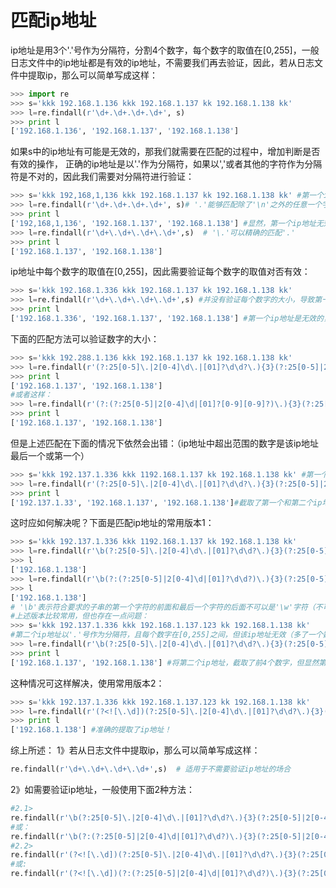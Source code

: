 # 匹配ip地址

ip地址是用3个'.'号作为分隔符，分割4个数字，每个数字的取值在[0,255]，一般日志文件中的ip地址都是有效的ip地址，不需要我们再去验证，因此，若从日志文件中提取ip，那么可以简单写成这样：

```python
>>> import re
>>> s='kkk 192.168.1.136 kkk 192.168.1.137 kk 192.168.1.138 kk'
>>> l=re.findall(r'\d+.\d+.\d+.\d+', s)
>>> print l
['192.168.1.136', '192.168.1.137', '192.168.1.138']
```


如果s中的ip地址有可能是无效的，那我们就需要在匹配的过程中，增加判断是否有效的操作，
正确的ip地址是以'.'作为分隔符，如果以','或者其他的字符作为分隔符是不对的，因此我们需要对分隔符进行验证：

```python
>>> s='kkk 192,168,1,136 kkk 192.168.1.137 kk 192.168.1.138 kk' #第一个ip地址以','作为分隔符，这是无效的ip地址
>>> l=re.findall(r'\d+.\d+.\d+.\d+', s)# '.'能够匹配除了'\n'之外的任意一个字符（因此'.'可以匹配上','）
>>> print l
['192,168,1,136', '192.168.1.137', '192.168.1.138'] #显然，第一个ip地址无效
>>> l=re.findall(r'\d+\.\d+\.\d+\.\d+',s)  # '\.'可以精确的匹配'.'
>>> print l
['192.168.1.137', '192.168.1.138']
```



ip地址中每个数字的取值在[0,255]，因此需要验证每个数字的取值对否有效：

```python
>>> s='kkk 192.168.1.336 kkk 192.168.1.137 kk 192.168.1.138 kk'
>>> l=re.findall(r'\d+\.\d+\.\d+\.\d+',s) #并没有验证每个数字的大小，导致第一个错误的ip地址也匹配上了
>>> print l
['192.168.1.336', '192.168.1.137', '192.168.1.138'] #第一个ip地址是无效的，但错误的匹配上了
```



下面的匹配方法可以验证数字的大小：

```python
>>> s='kkk 192.288.1.136 kkk 192.168.1.137 kk 192.168.1.138 kk'
>>> l=re.findall(r'(?:25[0-5]\.|2[0-4]\d\.|[01]?\d\d?\.){3}(?:25[0-5]|2[0-4]\d|[01]?\d\d?)',s)
>>> print l
['192.168.1.137', '192.168.1.138']
#或者这样：
>>> l=re.findall(r'(?:(?:25[0-5]|2[0-4]\d|[01]?[0-9][0-9]?)\.){3}(?:25[0-5]|2[0-4]\d|[01]?\d\d?)',s)
>>> print l
['192.168.1.137', '192.168.1.138']
```

但是上述匹配在下面的情况下依然会出错：（ip地址中超出范围的数字是该ip地址最后一个或第一个）

```python
>>> s='kkk 192.137.1.336 kkk 1192.168.1.137 kk 192.168.1.138 kk' #第一个和第二个ip地址都无效，不应该匹配出来
>>> l=re.findall(r'(?:25[0-5]\.|2[0-4]\d\.|[01]?\d\d?\.){3}(?:25[0-5]|2[0-4]\d|[01]?\d\d?)',s)
>>> print l
['192.137.1.33', '192.168.1.137', '192.168.1.138']#截取了第一个和第二个ip地址的一部分
```



这时应如何解决呢？下面是匹配ip地址的常用版本1：

```python
>>> s='kkk 192.137.1.336 kkk 1192.168.1.137 kk 192.168.1.138 kk'
>>> l=re.findall(r'\b(?:25[0-5]\.|2[0-4]\d\.|[01]?\d\d?\.){3}(?:25[0-5]|2[0-4]\d|[01]?\d\d?)\b',s)
>>> l
['192.168.1.138']
>>> l=re.findall(r'\b(?:(?:25[0-5]|2[0-4]\d|[01]?\d\d?)\.){3}(?:25[0-5]|2[0-4]\d|[01]?\d\d?)\b',s)
>>> l
['192.168.1.138']
# '\b'表示符合要求的子串的第一个字符的前面和最后一个字符的后面不可以是'\w'字符（不可以是大小字母，数字，下划线）
#上述版本比较常用，但也存在一点问题：
>>> s='kkk 192.137.1.336 kkk 192.168.1.137.123 kk 192.168.1.138 kk'  
#第二个ip地址以'.'号作为分隔符，且每个数字在[0,255]之间，但该ip地址无效（多了一个数字）！！
>>> l=re.findall(r'\b(?:25[0-5]\.|2[0-4]\d\.|[01]?\d\d?\.){3}(?:25[0-5]|2[0-4]\d|[01]?\d\d?)\b',s)
>>> print l
['192.168.1.137', '192.168.1.138'] #将第二个ip地址，截取了前4个数字，但显然第二个ip地址本应是无效的！！
```


这种情况可这样解决，使用常用版本2：

```python
>>> s='kkk 192.137.1.336 kkk 192.168.1.137.123 kk 192.168.1.138 kk'
>>> l=re.findall(r'(?<![\.\d])(?:25[0-5]\.|2[0-4]\d\.|[01]?\d\d?\.){3}(?:25[0-5]|2[0-4]\d|[01]?\d\d?)(?![\.\d])',s)
>>> print l
['192.168.1.138'] #准确的提取了ip地址！
```

综上所述：
1》若从日志文件中提取ip，那么可以简单写成这样：

```python
re.findall(r'\d+\.\d+\.\d+\.\d+',s)  # 适用于不需要验证ip地址的场合
```

2》如需要验证ip地址，一般使用下面2种方法：

```python
#2.1>
re.findall(r'\b(?:25[0-5]\.|2[0-4]\d\.|[01]?\d\d?\.){3}(?:25[0-5]|2[0-4]\d|[01]?\d\d?)\b',s)
#或：
re.findall(r'\b(?:(?:25[0-5]|2[0-4]\d|[01]?\d\d?)\.){3}(?:25[0-5]|2[0-4]\d|[01]?\d\d?)\b',s)
#2.2>
re.findall(r'(?<![\.\d])(?:25[0-5]\.|2[0-4]\d\.|[01]?\d\d?\.){3}(?:25[0-5]|2[0-4]\d|[01]?\d\d?)(?![\.\d])',s)
#或:
re.findall(r'(?<![\.\d])(?:(?:25[0-5]|2[0-4]\d|[01]?\d\d?)\.){3}(?:25[0-5]|2[0-4]\d|[01]?\d\d?)(?![\.\d])',s)
```